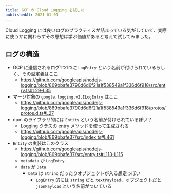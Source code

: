 ```yaml
---
title: GCP の Cloud Logging を試した
publishedAt: 2021-01-01
---
```


Cloud Logging には良いログのプラクティスが詰まっている気がしていて、実際に使うかに関わらずその思想は学ぶ価値があると考えて試してみました。

## ログの構造
- GCP に送信されるログ1つ1つに `LogEntry` という名前が付けられているらしく、その型定義はここ
  - https://github.com/googleapis/nodejs-logging/blob/869bbafe3790d6d6f21a1f538549a1f336d6f918/src/entry.ts#L29-L35
- マージ対象の `google.logging.v2.ILogEntry` はここ
  - https://github.com/googleapis/nodejs-logging/blob/869bbafe3790d6d6f21a1f538549a1f336d6f918/protos/protos.d.ts#L27
- npm のライブラリ的には `Entity` という名前が付けられているぽい？
  - Logging クラスの entry メソッドを使って生成される
  - https://github.com/googleapis/nodejs-logging/blob/869bbafe37/src/index.ts#L461
- `Entity` の実装はこのクラス
  - https://github.com/googleapis/nodejs-logging/blob/869bbafe37/src/entry.ts#L113-L115
  - `metadata` が `LogEntry`
  - `data` が `Data`
    - `Data` は `string` だったりオブジェクトが入る想定っぽい
      - `LogEntry` 的には `string` だと `textPayload`、オブジェクトだと `jsonPayload` という名前がついている
